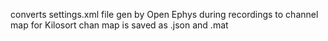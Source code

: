 converts settings.xml file gen by Open Ephys during recordings to channel map for Kilosort chan map is saved as .json and .mat 
